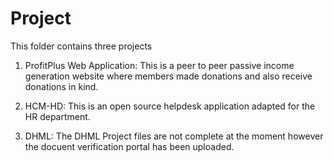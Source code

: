# Project
This folder contains three projects
  1. ProfitPlus Web Application: This is a peer to peer passive income generation website where members made donations and also receive
      donations in kind.
      
  2. HCM-HD: This is an open source helpdesk application adapted for the HR department. 
  
  3. DHML: The DHML Project files are not complete at the moment however the docuent verification portal has been uploaded. 
